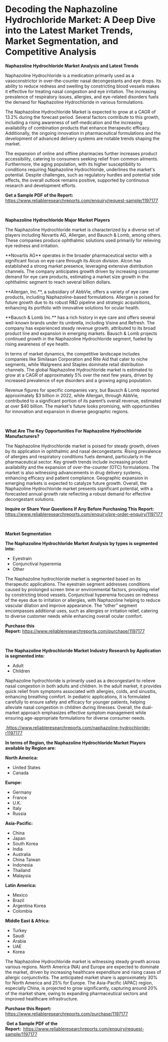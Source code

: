 <p><h1>Decoding the Naphazoline Hydrochloride Market: A Deep Dive into the Latest Market Trends, Market Segmentation, and Competitive Analysis</h1></p><p><strong>Naphazoline Hydrochloride Market Analysis and Latest Trends</strong></p>
<p><p>Naphazoline Hydrochloride is a medication primarily used as a vasoconstrictor in over-the-counter nasal decongestants and eye drops. Its ability to reduce redness and swelling by constricting blood vessels makes it effective for treating nasal congestion and eye irritation. The increasing prevalence of respiratory issues, allergies, and eye-related disorders fuels the demand for Naphazoline Hydrochloride in various formulations.</p><p>The Naphazoline Hydrochloride Market is expected to grow at a CAGR of 13.2% during the forecast period. Several factors contribute to this growth, including a rising awareness of self-medication and the increasing availability of combination products that enhance therapeutic efficacy. Additionally, the ongoing innovation in pharmaceutical formulations and the development of advanced delivery systems are notable trends shaping the market. </p><p>The expansion of online and offline pharmacies further increases product accessibility, catering to consumers seeking relief from common ailments. Furthermore, the aging population, with its higher susceptibility to conditions requiring Naphazoline Hydrochloride, underlines the market's potential. Despite challenges, such as regulatory hurdles and potential side effects, the overall outlook remains positive, supported by continuous research and development efforts.</p></p>
<p><strong>Get a Sample PDF of the Report:&nbsp;</strong> <a href="https://www.reliableresearchreports.com/enquiry/request-sample/1197177?utm_campaign=3519&utm_medium=2&utm_source=Github&utm_content=ia&utm_term=19042025&utm_id=naphazoline-hydrochloride">https://www.reliableresearchreports.com/enquiry/request-sample/1197177</a></p>
<p>&nbsp;</p>
<p><strong>Naphazoline Hydrochloride Major Market Players</strong></p>
<p><p>The Naphazoline Hydrochloride market is characterized by a diverse set of players including Novartis AG, Allergan, and Bausch & Lomb, among others. These companies produce ophthalmic solutions used primarily for relieving eye redness and irritation.</p><p>**Novartis AG** operates in the broader pharmaceutical sector with a significant focus on eye care through its Alcon division. Alcon has established a strong market presence, leveraging extensive distribution channels. The company anticipates growth driven by increasing consumer demand for eye care products, estimating a market size growth in the ophthalmic segment to reach several billion dollars.</p><p>**Allergan, Inc.**, a subsidiary of AbbVie, offers a variety of eye care products, including Naphazoline-based formulations. Allergan is poised for future growth due to its robust R&D pipeline and strategic acquisitions, enhancing its portfolio with innovative solutions for ocular health.</p><p>**Bausch & Lomb Inc.** has a rich history in eye care and offers several well-known brands under its umbrella, including Visine and Refresh. The company has experienced steady revenue growth, attributed to its broad product line and expansion in emerging markets. Bausch & Lomb projects continued growth in the Naphazoline Hydrochloride segment, fueled by rising awareness of eye health.</p><p>In terms of market dynamics, the competitive landscape includes companies like Similasan Corporation and Rite Aid that cater to niche segments, while Walgreens and Staples dominate retail distribution channels. The global Naphazoline Hydrochloride market is estimated to grow at a CAGR of approximately 5% over the next few years, driven by increased prevalence of eye disorders and a growing aging population.</p><p>Revenue figures for specific companies vary, but Bausch & Lomb reported approximately $3 billion in 2022, while Allergan, through AbbVie, contributed to a significant portion of its parent’s overall revenue, estimated at over $40 billion. The market's future looks promising, with opportunities for innovation and expansion in diverse geographic regions.</p></p>
<p>&nbsp;</p>
<p><strong>What Are The Key Opportunities For Naphazoline Hydrochloride Manufacturers?</strong></p>
<p><p>The Naphazoline Hydrochloride market is poised for steady growth, driven by its application in ophthalmic and nasal decongestants. Rising prevalence of allergies and respiratory conditions fuels demand, particularly in the pharmaceutical sector. Key growth trends include increasing product availability and the expansion of over-the-counter (OTC) formulations. The market is also witnessing advancements in drug delivery systems, enhancing efficacy and patient compliance. Geographic expansion in emerging markets is expected to catalyze future growth. Overall, the Naphazoline Hydrochloride market presents significant potential, with a forecasted annual growth rate reflecting a robust demand for effective decongestant solutions.</p></p>
<p><strong>Inquire or Share Your Questions If Any Before Purchasing This Report:</strong> <a href="https://www.reliableresearchreports.com/enquiry/pre-order-enquiry/1197177?utm_campaign=3519&utm_medium=2&utm_source=Github&utm_content=ia&utm_term=19042025&utm_id=naphazoline-hydrochloride">https://www.reliableresearchreports.com/enquiry/pre-order-enquiry/1197177</a></p>
<p>&nbsp;</p>
<p><strong>Market Segmentation</strong></p>
<p><strong>The Naphazoline Hydrochloride Market Analysis by types is segmented into:</strong></p>
<p><ul><li>Eyestrain</li><li>Conjunctival hyperemia</li><li>Other</li></ul></p>
<p><p>The Naphazoline hydrochloride market is segmented based on its therapeutic applications. The eyestrain segment addresses conditions caused by prolonged screen time or environmental factors, providing relief by constricting blood vessels. Conjunctival hyperemia focuses on redness of the eyes due to irritation or allergies, with Naphazoline helping to reduce vascular dilation and improve appearance. The “other” segment encompasses additional uses, such as allergies or irritation relief, catering to diverse customer needs while enhancing overall ocular comfort.</p></p>
<p><strong>Purchase this Report:&nbsp;</strong><a href="https://www.reliableresearchreports.com/purchase/1197177?utm_campaign=3519&utm_medium=2&utm_source=Github&utm_content=ia&utm_term=19042025&utm_id=naphazoline-hydrochloride">https://www.reliableresearchreports.com/purchase/1197177</a></p>
<p>&nbsp;</p>
<p><strong>The Naphazoline Hydrochloride Market Industry Research by Application is segmented into:</strong></p>
<p><ul><li>Adult</li><li>Children</li></ul></p>
<p><p>Naphazoline hydrochloride is primarily used as a decongestant to relieve nasal congestion in both adults and children. In the adult market, it provides quick relief from symptoms associated with allergies, colds, and sinusitis, enhancing breathing comfort. In pediatric applications, it is formulated carefully to ensure safety and efficacy for younger patients, helping alleviate nasal congestion in children during illnesses. Overall, the dual-market approach emphasizes effective symptom management while ensuring age-appropriate formulations for diverse consumer needs.</p></p>
<p><a href="https://www.reliableresearchreports.com/naphazoline-hydrochloride-r1197177?utm_campaign=3519&utm_medium=2&utm_source=Github&utm_content=ia&utm_term=19042025&utm_id=naphazoline-hydrochloride">&nbsp;https://www.reliableresearchreports.com/naphazoline-hydrochloride-r1197177</a></p>
<p><strong>In terms of Region, the Naphazoline Hydrochloride Market Players available by Region are:</strong></p>
<p>
    <p> <strong> North America: </strong>
        <ul>
            <li>United States</li>
            <li>Canada</li>
        </ul>
        </p> 
    <p> <strong> Europe: </strong>
        <ul>
            <li>Germany</li>
            <li>France</li>
            <li>U.K.</li>
            <li>Italy</li>
            <li>Russia</li>
        </ul>
        </p> 
    <p> <strong> Asia-Pacific: </strong>
        <ul>
            <li>China</li>
            <li>Japan</li>
            <li>South Korea</li>
            <li>India</li>
            <li>Australia</li>
            <li>China Taiwan</li>
            <li>Indonesia</li>
            <li>Thailand</li>
            <li>Malaysia</li>
        </ul>
        </p> 
    <p> <strong> Latin America: </strong>
        <ul>
            <li>Mexico</li>
            <li>Brazil</li>
            <li>Argentina Korea</li>
            <li>Colombia</li>
        </ul>
        </p> 
    <p> <strong> Middle East & Africa: </strong>
        <ul>
            <li>Turkey</li>
            <li>Saudi</li>
            <li>Arabia</li>
            <li>UAE</li>
            <li>Korea</li>
        </ul>
    </p>
    </p>
<p><p>The Naphazoline Hydrochloride market is witnessing steady growth across various regions. North America (NA) and Europe are expected to dominate the market, driven by increasing healthcare expenditure and rising cases of allergic conjunctivitis. The anticipated market share is approximately 30% for North America and 25% for Europe. The Asia-Pacific (APAC) region, especially China, is projected to grow significantly, capturing around 20% of the market share, owing to expanding pharmaceutical sectors and improved healthcare infrastructure.</p></p>
<p><strong>Purchase this Report: </strong><a href="https://www.reliableresearchreports.com/purchase/1197177?utm_campaign=3519&utm_medium=2&utm_source=Github&utm_content=ia&utm_term=19042025&utm_id=naphazoline-hydrochloride">https://www.reliableresearchreports.com/purchase/1197177</a></p>
<p>&nbsp;<strong>Get a Sample PDF of the Report:&nbsp;&nbsp;</strong><a href="https://www.reliableresearchreports.com/enquiry/request-sample/1197177?utm_campaign=3519&utm_medium=2&utm_source=Github&utm_content=ia&utm_term=19042025&utm_id=naphazoline-hydrochloride">https://www.reliableresearchreports.com/enquiry/request-sample/1197177</a></p>
<p><strong></strong></p>
<p><p></p><p></p><p></p></p>